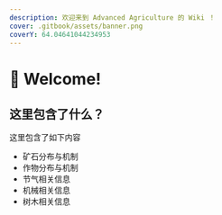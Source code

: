 ```yaml
---
description: 欢迎来到 Advanced Agriculture 的 Wiki ！
cover: .gitbook/assets/banner.png
coverY: 64.04641044234953
---
```


# 🌿 Welcome!

## 这里包含了什么？

这里包含了如下内容

* 矿石分布与机制
* 作物分布与机制
* 节气相关信息
* 机械相关信息
* 树木相关信息
